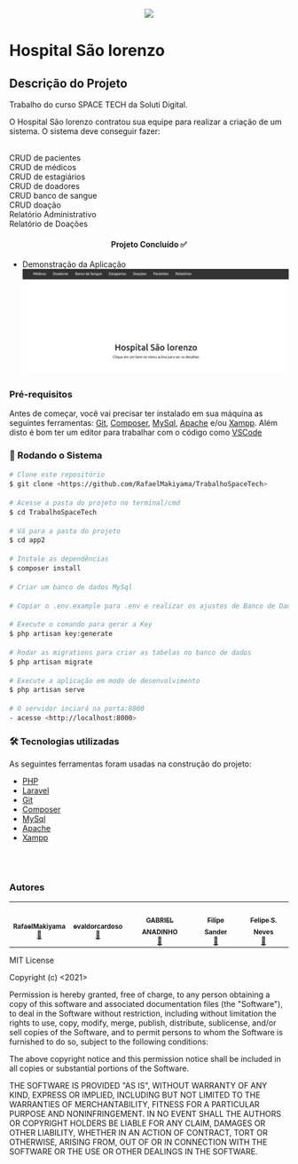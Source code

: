 <p align="center"><a href="https://laravel.com" target="_blank"><img src="https://raw.githubusercontent.com/laravel/art/master/logo-lockup/5%20SVG/2%20CMYK/1%20Full%20Color/laravel-logolockup-cmyk-red.svg" width="400"></a></p>



# Hospital São lorenzo

## Descrição do Projeto
<p>Trabalho do curso SPACE TECH da Soluti Digital.</p>
<p>O Hospital São lorenzo contratou sua equipe para realizar a criação de um sistema. O sistema deve conseguir fazer:</p>
<br>CRUD de pacientes
<br>CRUD de médicos
<br>CRUD de estagiários
<br>CRUD de doadores
<br>CRUD banco de sangue
<br>CRUD doação
<br>Relatório Administrativo
<br>Relatório de Doações

<h4 align="center"> 
	Projeto Concluído ✅
</h4>

* Demonstração da Aplicação
![Aplicacao](screenshot/home.png)

### Pré-requisitos

Antes de começar, você vai precisar ter instalado em sua máquina as seguintes ferramentas:
[Git](https://git-scm.com), [Composer](https://getcomposer.org/), [MySql](https://www.mysql.com/), [Apache](https://www.apache.org/) e/ou [Xampp](https://www.apachefriends.org/pt_br/index.html). 
Além disto é bom ter um editor para trabalhar com o código como [VSCode](https://code.visualstudio.com/)

### 🎲 Rodando o Sistema

```bash
# Clone este repositório
$ git clone <https://github.com/RafaelMakiyama/TrabalhoSpaceTech>

# Acesse a pasta do projeto no terminal/cmd
$ cd TrabalhoSpaceTech

# Vá para a pasta do projeto
$ cd app2

# Instale as dependências
$ composer install

# Criar um banco de dados MySql

# Copiar o .env.example para .env e realizar os ajustes de Banco de Dados com o banco criado anteriormente

# Execute o comando para gerar a Key
$ php artisan key:generate

# Rodar as migrations para criar as tabelas no banco de dados
$ php artisan migrate

# Execute a aplicação em modo de desenvolvimento
$ php artisan serve

# O servidor inciará na porta:8000 
- acesse <http://localhost:8000>
```

### 🛠 Tecnologias utilizadas

As seguintes ferramentas foram usadas na construção do projeto:

- [PHP](https://www.php.net/)
- [Laravel](https://laravel.com/)
- [Git](https://git-scm.com)
- [Composer](https://getcomposer.org/)
- [MySql](https://www.mysql.com/)
- [Apache](https://www.apache.org/)
- [Xampp](https://www.apachefriends.org/pt_br/index.html)

<br><br>

### Autores

<table>
  <tr>
    <td align="center"><a href="https://github.com/RafaelMakiyama"><img style="border-radius: 50%;" src="https://avatars.githubusercontent.com/u/40679056?v=4" width="100px;" alt=""/><br /><sub><b>RafaelMakiyama</b></sub></a><br /><a href="https://github.com/RafaelMakiyama/" title="RafaelMakiyama">🚀</a></td>
    <td align="center"><a href="https://github.com/evaldorcardoso"><img style="border-radius: 50%;" src="https://avatars.githubusercontent.com/u/2326579?v=4" width="100px;" alt=""/><br /><sub><b>evaldorcardoso</b></sub></a><br /><a href="https://github.com/evaldorcardoso" title="evaldorcardoso">🚀</a></td>
    <td align="center"><a href="https://github.com/Anadinho"><img style="border-radius: 50%;" src="https://avatars.githubusercontent.com/u/46759731?v=4" width="100px;" alt=""/><br /><sub><b>GABRIEL ANADINHO</b></sub></a><br /><a href="https://github.com/Anadinho" title="GABRIEL ANADINHO">🚀</a></td>
    <td align="center"><a href="https://github.com/filipesander"><img style="border-radius: 50%;" src="https://avatars.githubusercontent.com/u/73475499?v=4" width="100px;" alt=""/><br /><sub><b>Filipe Sander</b></sub></a><br /><a href="https://github.com/filipesander/" title="Filipe Sander">🚀</a></td>
    <td align="center"><a href="https://github.com/FelipeSNeves"><img style="border-radius: 50%;" src="https://avatars.githubusercontent.com/u/59981118?v=4" width="100px;" alt=""/><br /><sub><b>Felipe S. Neves</b></sub></a><br /><a href="https://github.com/FelipeSNeves" title="Felipe S. Neves">🚀</a></td>
  </tr>  
</table>

MIT License

Copyright (c) <2021>

Permission is hereby granted, free of charge, to any person obtaining a copy
of this software and associated documentation files (the "Software"), to deal
in the Software without restriction, including without limitation the rights
to use, copy, modify, merge, publish, distribute, sublicense, and/or sell
copies of the Software, and to permit persons to whom the Software is
furnished to do so, subject to the following conditions:

The above copyright notice and this permission notice shall be included in all
copies or substantial portions of the Software.

THE SOFTWARE IS PROVIDED "AS IS", WITHOUT WARRANTY OF ANY KIND, EXPRESS OR
IMPLIED, INCLUDING BUT NOT LIMITED TO THE WARRANTIES OF MERCHANTABILITY,
FITNESS FOR A PARTICULAR PURPOSE AND NONINFRINGEMENT. IN NO EVENT SHALL THE
AUTHORS OR COPYRIGHT HOLDERS BE LIABLE FOR ANY CLAIM, DAMAGES OR OTHER
LIABILITY, WHETHER IN AN ACTION OF CONTRACT, TORT OR OTHERWISE, ARISING FROM,
OUT OF OR IN CONNECTION WITH THE SOFTWARE OR THE USE OR OTHER DEALINGS IN THE
SOFTWARE.
